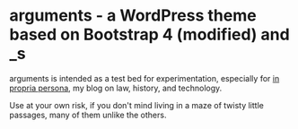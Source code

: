 arguments - a WordPress theme based on Bootstrap 4 (modified) and _s
===

arguments is intended as a test bed for experimentation, 
especially for [in propria persona](http://inpropriapersona.com),
my blog on law, history, and technology.

Use at your own risk, if you don't mind living in a maze of twisty
little passages, many of them unlike the others.
